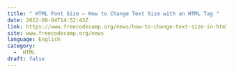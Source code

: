 ```yaml
---
title: " HTML Font Size – How to Change Text Size with an HTML Tag "
date: 2022-08-04T14:52:43Z
link: https://www.freecodecamp.org/news/how-to-change-text-size-in-html/?utm_medium=RSS&utm_source=news.12bit.vn
site: www.freecodecamp.org/news
language: English
category:
  -  HTML 
draft: false
---
```

